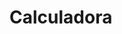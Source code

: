 # Calculadora
<!DOCTYPE html>
<html lang="en">
<head>
    <meta charset="UTF-8">
    <meta http-equiv="X-UA-Compatible" content="IE=edge">
    <meta name="viewport" content="width=device-width, initial-scale=1.0">
    <title>Calculadora</title>
    <style>
        *{
            margin: 0;
            padding: 0;
        }
        .fundo {
          background-image:linear-gradient(45deg, black ,#BA55D3 ) ;  
          height: 100vh;
          color: white;
          font-family: Arial, Helvetica;
          text-align: center;
        }
        .calculadora {
            position: absolute;
            background-color: rgba(0, 0, 0, 0.8);
            top: 50%;
            left: 50%;
            transform: translate(-50%,-50%);
            border-radius: 15px;
            padding:15px; 
        }
        .botao {
            width:  50px;
            height: 50px;
            font-size: 25px;
            margin: 3px;
            background-color: rgba(31,31,31);
            cursor: pointer;
            border: none;
            color: rgb(190, 190, 190);  

        }
        .botao:hover{
            background-color: black;

        }
        #resultado {
            width: 207px;
            background-color: white;
            height: 30px;
            margin: 5px;
            font-size: 25px; 
            color: black;
            text-align: right;
            padding: 5px;

        }

    </style>
</head>
<body>
    <div class="fundo">
        <h1>Calculadora</h1>
        <div class="calculadora">
        <h1>Calculadora</h1>
        <P id="resultado"></P>
        <table>
        <tr>
            <td><button class="botao" onclick="clean()">C</button></td>
            <td><button class="botao" onclick="back()"><</button></td>
            <td><button class="botao" onclick="insert('/')">/</button></td>
            <td><button class="botao" onclick="insert('*')">X</button></td>
        </tr>
        <tr>
            <td><button class="botao" onclick="insert('7')">7</button></td>
            <td><button class="botao" onclick="insert('8')" >8</button></td>
            <td><button class="botao" onclick="insert('9')">9</button></td>
            <td><button class="botao" onclick="insert('-')">-</button></td>
        </tr>
        <tr>
            <td><button class="botao" onclick="insert('4')">4</button></td>
            <td><button class="botao" onclick="insert('5')">5</button></td>
            <td><button class="botao" onclick="insert('6')">6</button></td>
            <td><button class="botao" onclick="insert('+')">+</button></td> 
        </tr>
        <tr>
            <td><button class="botao" onclick="insert('1')" >1</button></td>
            <td><button class="botao"onclick="insert('2')" >2</button></td>
            <td><button class="botao" onclick="insert('3')">3</button></td>
            <td rowspan="2"><button class="botao" style="height: 106px;" onclick="calcular()">=</button></td> 
        </tr>
        <tr>
            <td colspan="2"><button class="botao" onclick="insert('0')" style="width: 106px;">0</button></td>
            <td><button class="botao" >.</button></td>
        </tr>
       </table>
    </div>
  </div>
  <script>
      function insert(num)
      {
       var numero = document.getElementById('resultado').innerHTML;
        document.getElementById('resultado').innerHTML = numero + num;
      }
      function clean()
        {
            document.getElementById('resultado').innerHTML = "";
        }
        function back()
        {
            var resultado = document.getElementById('resultado').innerHTML;
            document.getElementById('resultado').innerHTML = resultado.substring(0, resultado.length -1);

        }
        function calcular()
        {
            var resultado = document.getElementById('resultado').innerHTML;
            if(resultado)
            {
                document.getElementById('resultado').innerHTML = eval(resultado);
            }
            else
            {
                document.getElementById('resultado').innerHTML = "Nada..."
            }
        }
    
  </script>
</body>
</html>
